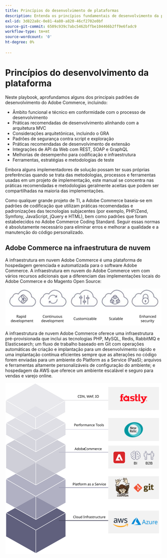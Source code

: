 ```yaml
---
title: Princípios do desenvolvimento de plataformas
description: Entenda os princípios fundamentais de desenvolvimento da plataforma ao trabalhar com o Adobe Commerce.
exl-id: 3d822a8c-0e81-4a80-a820-46cf2702e0bf
source-git-commit: 6509c939c7abc5462bffbe104466b2ff9e6fadc9
workflow-type: tm+mt
source-wordcount: '0'
ht-degree: 0%

---
```


# Princípios do desenvolvimento da plataforma

Neste playbook, aprofundamos alguns dos principais padrões de desenvolvimento do Adobe Commerce, incluindo:

- Âmbito funcional e técnico em conformidade com o processo de desenvolvimento
- Práticas recomendadas de desenvolvimento alinhando com a arquitetura MVC
- Considerações arquitetônicas, incluindo o GRA
- Padrões de segurança contra script e exploração
- Práticas recomendadas de desenvolvimento de extensão
- Integrações de API da Web com REST, SOAP e GraphQL
- Melhorias de desempenho para codificação e infraestrutura
- Ferramentas, estratégias e metodologias de teste

Embora alguns implementadores de solução possam ter suas próprias preferências quando se trata das metodologias, processos e ferramentas usadas em um projeto de implementação, este manual se concentra nas práticas recomendadas e metodologias geralmente aceitas que podem ser compartilhadas na maioria das implementações.

Como qualquer grande projeto de TI, a Adobe Commerce baseia-se em padrões de codificação que utilizam práticas recomendadas e padronizações das tecnologias subjacentes (por exemplo, PHP/Zend, Symfony, JavaScript, jQuery e HTML), bem como padrões que foram estabelecidos no Adobe Commerce Coding Standard. Seguir essas normas é absolutamente necessário para eliminar erros e melhorar a qualidade e a manutenção do código personalizado.

## Adobe Commerce na infraestrutura de nuvem

A infraestrutura em nuvem Adobe Commerce é uma plataforma de hospedagem gerenciada e automatizada para o software Adobe Commerce. A infraestrutura em nuvem do Adobe Commerce vem com vários recursos adicionais que a diferenciam das implementações locais do Adobe Commerce e do Magento Open Source:

![Infográficos do componente Adobe Commerce](../../assets/playbooks/commerce-cloud.svg)

A infraestrutura de nuvem Adobe Commerce oferece uma infraestrutura pré-provisionada que inclui as tecnologias PHP, MySQL, Redis, RabbitMQ e Elasticsearch; um fluxo de trabalho baseado em Git com operações automáticas de criação e implantação para um desenvolvimento rápido e uma implantação contínua eficientes sempre que as alterações no código forem enviadas para um ambiente do Platform as a Service (PaaS); arquivos e ferramentas altamente personalizáveis de configuração do ambiente; e hospedagem da AWS que oferece um ambiente escalável e seguro para vendas e varejo online.

![Infográficos do componente Adobe Commerce](../../assets/playbooks/cloud-tech-stack.svg)

